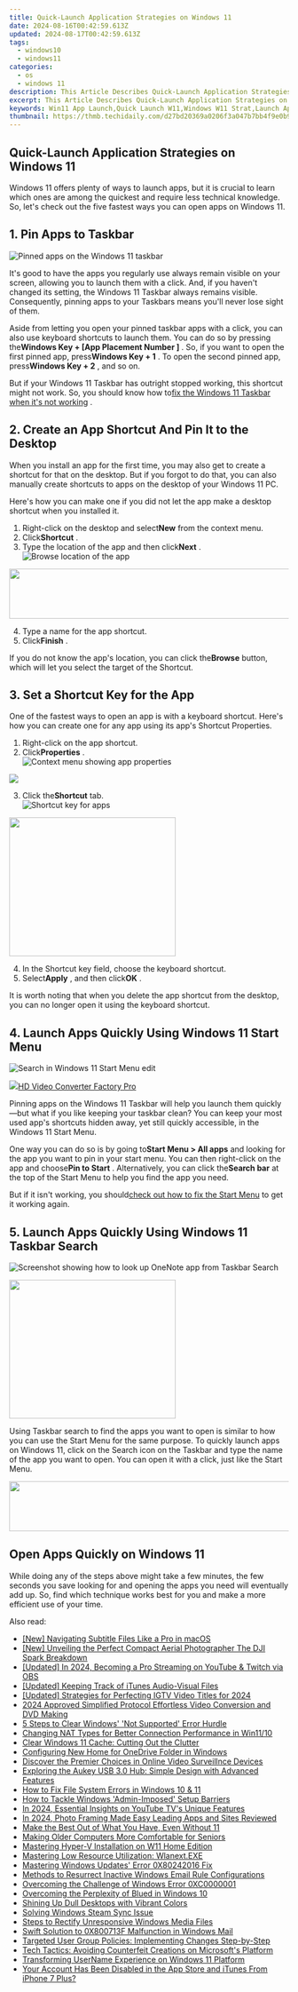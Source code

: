 ```yaml
---
title: Quick-Launch Application Strategies on Windows 11
date: 2024-08-16T00:42:59.613Z
updated: 2024-08-17T00:42:59.613Z
tags:
  - windows10
  - windows11
categories:
  - os
  - windows 11
description: This Article Describes Quick-Launch Application Strategies on Windows 11
excerpt: This Article Describes Quick-Launch Application Strategies on Windows 11
keywords: Win11 App Launch,Quick Launch W11,Windows W11 Strat,Launch App Strategy,W11 Tech Tips,Win11 Dev Guide,Efficient App W11
thumbnail: https://thmb.techidaily.com/d27bd20369a0206f3a047b7bb4f9e0b9ec6c2aca32544460f90baebbc95c9231.jpg
---
```


## Quick-Launch Application Strategies on Windows 11

 Windows 11 offers plenty of ways to launch apps, but it is crucial to learn which ones are among the quickest and require less technical knowledge. So, let's check out the five fastest ways you can open apps on Windows 11.

## 1\. Pin Apps to Taskbar

![Pinned apps on the Windows 11 taskbar](https://static1.makeuseofimages.com/wordpress/wp-content/uploads/2023/03/pinned-apps-on-the-windows-11-taskbar.jpg)

 It's good to have the apps you regularly use always remain visible on your screen, allowing you to launch them with a click. And, if you haven't changed its setting, the Windows 11 Taskbar always remains visible. Consequently, pinning apps to your Taskbars means you'll never lose sight of them.

 Aside from letting you open your pinned taskbar apps with a click, you can also use keyboard shortcuts to launch them. You can do so by pressing the**Windows Key + \[App Placement Number \]** . So, if you want to open the first pinned app, press**Windows Key + 1** . To open the second pinned app, press**Windows Key + 2** , and so on.

 But if your Windows 11 Taskbar has outright stopped working, this shortcut might not work. So, you should know how to[fix the Windows 11 Taskbar when it's not working](https://www.makeuseof.com/windows-11-taskbar-not-working-loading/) .

## 2\. Create an App Shortcut And Pin It to the Desktop

 When you install an app for the first time, you may also get to create a shortcut for that on the desktop. But if you forgot to do that, you can also manually create shortcuts to apps on the desktop of your Windows 11 PC.

 Here's how you can make one if you did not let the app make a desktop shortcut when you installed it.

1. Right-click on the desktop and select**New** from the context menu.
2. Click**Shortcut** .
3. Type the location of the app and then click**Next** .  
![Browse location of the app](https://static1.makeuseofimages.com/wordpress/wp-content/uploads/2023/03/app-shortcut.jpg)
<!-- affiliate ads begin -->
<a href="https://arkmc.pxf.io/c/5597632/427477/5172" target="_top" id="427477"><img src="//a.impactradius-go.com/display-ad/5172-427477" border="0" alt="" width="728" height="90"/></a><img height="0" width="0" src="https://arkmc.pxf.io/i/5597632/427477/5172" style="position:absolute;visibility:hidden;" border="0" />
<!-- affiliate ads end -->
4. Type a name for the app shortcut.
5. Click**Finish** .

 If you do not know the app's location, you can click the**Browse** button, which will let you select the target of the Shortcut.

## 3\. Set a Shortcut Key for the App

 One of the fastest ways to open an app is with a keyboard shortcut. Here's how you can create one for any app using its app's Shortcut Properties.

1. Right-click on the app shortcut.
2. Click**Properties** .  
![Context menu showing app properties](https://static1.makeuseofimages.com/wordpress/wp-content/uploads/2023/03/properties.jpg)
<!-- affiliate ads begin -->
<a href="https://store.absolute.com/order/checkout.php?PRODS=4601998&QTY=1&AFFILIATE=108875&CART=1"><img src="https://secure.avangate.com/images/merchant/ef70e26a0b5da778eda3f48014d087cd/728x90_larger-shield.jpg" border="0"></a>
<!-- affiliate ads end -->
3. Click the**Shortcut** tab.  
![Shortcut key for apps](https://static1.makeuseofimages.com/wordpress/wp-content/uploads/2023/03/shortcut-key.jpg)
<!-- affiliate ads begin -->
<a href="https://united.elfm.net/c/5597632/748964/4704" target="_top" id="748964"><img src="//a.impactradius-go.com/display-ad/4704-748964" border="0" alt="" width="300" height="250"/></a><img height="0" width="0" src="https://united.elfm.net/i/5597632/748964/4704" style="position:absolute;visibility:hidden;" border="0" />
<!-- affiliate ads end -->
4. In the Shortcut key field, choose the keyboard shortcut.
5. Select**Apply** , and then click**OK** .

 It is worth noting that when you delete the app shortcut from the desktop, you can no longer open it using the keyboard shortcut.

## 4\. Launch Apps Quickly Using Windows 11 Start Menu

![Search in Windows 11 Start Menu edit](https://static1.makeuseofimages.com/wordpress/wp-content/uploads/2023/02/search-in-windows-11-start-menu-edit.jpg)
<!-- affiliate ads begin -->
<a href="https://secure.2checkout.com/order/checkout.php?PRODS=4537546&QTY=1&AFFILIATE=108875&CART=1"><img src="https://secure.avangate.com/images/merchant/4b0a0290ad7df100b77e86839989a75e/products/7_copy_2_2_hdpro.png" border="0">HD Video Converter Factory Pro</a>
<!-- affiliate ads end -->

 Pinning apps on the Windows 11 Taskbar will help you launch them quickly—but what if you like keeping your taskbar clean? You can keep your most used app's shortcuts hidden away, yet still quickly accessible, in the Windows 11 Start Menu.

 One way you can do so is by going to**Start Menu > All apps** and looking for the app you want to pin in your start menu. You can then right-click on the app and choose**Pin to Start** . Alternatively, you can click the**Search bar** at the top of the Start Menu to help you find the app you need.

 But if it isn't working, you should[check out how to fix the Start Menu](https://www.makeuseof.com/windows-start-button-not-working/) to get it working again.

## 5\. Launch Apps Quickly Using Windows 11 Taskbar Search

![Screenshot showing how to look up OneNote app from Taskbar Search](https://static1.makeuseofimages.com/wordpress/wp-content/uploads/2023/03/screenshot-showing-how-to-look-up-onenote-app-from-taskbar-search.jpg)
<!-- affiliate ads begin -->
<a href="https://homestyler.sjv.io/c/5597632/2044747/22993" target="_top" id="2044747"><img src="//a.impactradius-go.com/display-ad/22993-2044747" border="0" alt="" width="300" height="250"/></a><img height="0" width="0" src="https://imp.pxf.io/i/5597632/2044747/22993" style="position:absolute;visibility:hidden;" border="0" />
<!-- affiliate ads end -->

 Using Taskbar search to find the apps you want to open is similar to how you can use the Start Menu for the same purpose. To quickly launch apps on Windows 11, click on the Search icon on the Taskbar and type the name of the app you want to open. You can open it with a click, just like the Start Menu.

<!-- affiliate ads begin -->
<a href="https://newchic.sjv.io/c/5597632/1659704/14420" target="_top" id="1659704"><img src="//a.impactradius-go.com/display-ad/14420-1659704" border="0" alt="" width="728" height="90"/></a><img height="0" width="0" src="https://imp.pxf.io/i/5597632/1659704/14420" style="position:absolute;visibility:hidden;" border="0" />
<!-- affiliate ads end -->
## Open Apps Quickly on Windows 11

 While doing any of the steps above might take a few minutes, the few seconds you save looking for and opening the apps you need will eventually add up. So, find which technique works best for you and make a more efficient use of your time.

<ins class="adsbygoogle"
     style="display:block"
     data-ad-format="autorelaxed"
     data-ad-client="ca-pub-7571918770474297"
     data-ad-slot="1223367746"></ins>



<ins class="adsbygoogle"
     style="display:block"
     data-ad-client="ca-pub-7571918770474297"
     data-ad-slot="8358498916"
     data-ad-format="auto"
     data-full-width-responsive="true"></ins>

<span class="atpl-alsoreadstyle">Also read:</span>
<div><ul>
<li><a href="https://extra-guidance.techidaily.com/new-navigating-subtitle-files-like-a-pro-in-macos/"><u>[New] Navigating Subtitle Files Like a Pro in macOS</u></a></li>
<li><a href="https://some-skills.techidaily.com/new-unveiling-the-perfect-compact-aerial-photographer-the-dji-spark-breakdown/"><u>[New] Unveiling the Perfect Compact Aerial Photographer  The DJI Spark Breakdown</u></a></li>
<li><a href="https://on-screen-recording.techidaily.com/updated-in-2024-becoming-a-pro-streaming-on-youtube-and-twitch-via-obs/"><u>[Updated] In 2024, Becoming a Pro  Streaming on YouTube & Twitch via OBS</u></a></li>
<li><a href="https://screen-capture.techidaily.com/updated-keeping-track-of-itunes-audio-visual-files/"><u>[Updated] Keeping Track of iTunes Audio-Visual Files</u></a></li>
<li><a href="https://instagram-video-files.techidaily.com/updated-strategies-for-perfecting-igtv-video-titles-for-2024/"><u>[Updated] Strategies for Perfecting IGTV Video Titles for 2024</u></a></li>
<li><a href="https://fox-friendly.techidaily.com/2024-approved-simplified-protocol-effortless-video-conversion-and-dvd-making/"><u>2024 Approved  Simplified Protocol  Effortless Video Conversion and DVD Making</u></a></li>
<li><a href="https://win11.techidaily.com/5-steps-to-clear-windows-not-supported-error-hurdle/"><u>5 Steps to Clear Windows' 'Not Supported' Error Hurdle</u></a></li>
<li><a href="https://win11.techidaily.com/changing-nat-types-for-better-connection-performance-in-win1110/"><u>Changing NAT Types for Better Connection Performance in Win11/10</u></a></li>
<li><a href="https://win11.techidaily.com/clear-windows-11-cache-cutting-out-the-clutter/"><u>Clear Windows 11 Cache: Cutting Out the Clutter</u></a></li>
<li><a href="https://win11.techidaily.com/configuring-new-home-for-onedrive-folder-in-windows/"><u>Configuring New Home for OneDrive Folder in Windows</u></a></li>
<li><a href="https://hardware-tips.techidaily.com/discover-the-premier-choices-in-online-video-surveillnce-devices/"><u>Discover the Premier Choices in Online Video Surveillnce Devices</u></a></li>
<li><a href="https://buynow-info.techidaily.com/exploring-the-aukey-usb-30-hub-simple-design-with-advanced-features/"><u>Exploring the Aukey USB 3.0 Hub: Simple Design with Advanced Features</u></a></li>
<li><a href="https://win11.techidaily.com/how-to-fix-file-system-errors-in-windows-10-and-11/"><u>How to Fix File System Errors in Windows 10 & 11</u></a></li>
<li><a href="https://win11.techidaily.com/how-to-tackle-windows-admin-imposed-setup-barriers/"><u>How to Tackle Windows 'Admin-Imposed' Setup Barriers</u></a></li>
<li><a href="https://youtube-data.techidaily.com/24-essential-insights-on-youtube-tvs-unique-features/"><u>In 2024, Essential Insights on YouTube TV's Unique Features</u></a></li>
<li><a href="https://extra-skills.techidaily.com/in-2024-photo-framing-made-easy-leading-apps-and-sites-reviewed/"><u>In 2024, Photo Framing Made Easy  Leading Apps and Sites Reviewed</u></a></li>
<li><a href="https://win11.techidaily.com/make-the-best-out-of-what-you-have-even-without-11/"><u>Make the Best Out of What You Have, Even Without 11</u></a></li>
<li><a href="https://win11.techidaily.com/making-older-computers-more-comfortable-for-seniors/"><u>Making Older Computers More Comfortable for Seniors</u></a></li>
<li><a href="https://win11.techidaily.com/mastering-hyper-v-installation-on-w11-home-edition/"><u>Mastering Hyper-V Installation on W11 Home Edition</u></a></li>
<li><a href="https://win11.techidaily.com/mastering-low-resource-utilization-wlanextexe/"><u>Mastering Low Resource Utilization: Wlanext.EXE</u></a></li>
<li><a href="https://win11.techidaily.com/mastering-windows-updates-error-0x80242016-fix/"><u>Mastering Windows Updates' Error 0X80242016 Fix</u></a></li>
<li><a href="https://win11.techidaily.com/methods-to-resurrect-inactive-windows-email-rule-configurations/"><u>Methods to Resurrect Inactive Windows Email Rule Configurations</u></a></li>
<li><a href="https://win11.techidaily.com/overcoming-the-challenge-of-windows-error-0xc0000001/"><u>Overcoming the Challenge of Windows Error 0XC0000001</u></a></li>
<li><a href="https://win11.techidaily.com/overcoming-the-perplexity-of-blued-in-windows-10/"><u>Overcoming the Perplexity of Blued in Windows 10</u></a></li>
<li><a href="https://win11.techidaily.com/shining-up-dull-desktops-with-vibrant-colors/"><u>Shining Up Dull Desktops with Vibrant Colors</u></a></li>
<li><a href="https://win11.techidaily.com/solving-windows-steam-sync-issue/"><u>Solving Windows Steam Sync Issue</u></a></li>
<li><a href="https://win11.techidaily.com/steps-to-rectify-unresponsive-windows-media-files/"><u>Steps to Rectify Unresponsive Windows Media Files</u></a></li>
<li><a href="https://win11.techidaily.com/swift-solution-to-0x800713f-malfunction-in-windows-mail/"><u>Swift Solution to 0X800713F Malfunction in Windows Mail</u></a></li>
<li><a href="https://win11.techidaily.com/targeted-user-group-policies-implementing-changes-step-by-step/"><u>Targeted User Group Policies: Implementing Changes Step-by-Step</u></a></li>
<li><a href="https://win11.techidaily.com/tech-tactics-avoiding-counterfeit-creations-on-microsofts-platform/"><u>Tech Tactics: Avoiding Counterfeit Creations on Microsoft's Platform</u></a></li>
<li><a href="https://win11.techidaily.com/transforming-username-experience-on-windows-11-platform/"><u>Transforming UserName Experience on Windows 11 Platform</u></a></li>
<li><a href="https://apple-account.techidaily.com/your-account-has-been-disabled-in-the-app-store-and-itunes-from-iphone-7-plus-by-drfone-ios/"><u>Your Account Has Been Disabled in the App Store and iTunes From iPhone 7 Plus?</u></a></li>
</ul></div>
